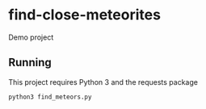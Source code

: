 # find-close-meteorites
Demo project

## Running

This project requires Python 3 and the requests package

`python3 find_meteors.py`

